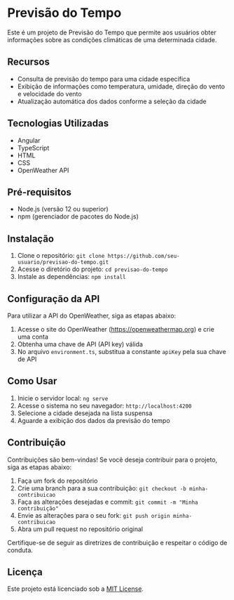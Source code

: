 # Previsão do Tempo

Este é um projeto de Previsão do Tempo que permite aos usuários obter informações sobre as condições climáticas de uma determinada cidade.

## Recursos

- Consulta de previsão do tempo para uma cidade específica
- Exibição de informações como temperatura, umidade, direção do vento e velocidade do vento
- Atualização automática dos dados conforme a seleção da cidade

## Tecnologias Utilizadas

- Angular
- TypeScript
- HTML
- CSS
- OpenWeather API

## Pré-requisitos

- Node.js (versão 12 ou superior)
- npm (gerenciador de pacotes do Node.js)

## Instalação

1. Clone o repositório: `git clone https://github.com/seu-usuario/previsao-do-tempo.git`
2. Acesse o diretório do projeto: `cd previsao-do-tempo`
3. Instale as dependências: `npm install`

## Configuração da API

Para utilizar a API do OpenWeather, siga as etapas abaixo:

1. Acesse o site do OpenWeather (https://openweathermap.org) e crie uma conta
2. Obtenha uma chave de API (API key) válida
3. No arquivo `environment.ts`, substitua a constante `apiKey` pela sua chave de API

## Como Usar

1. Inicie o servidor local: `ng serve`
2. Acesse o sistema no seu navegador: `http://localhost:4200`
3. Selecione a cidade desejada na lista suspensa
4. Aguarde a exibição dos dados da previsão do tempo

## Contribuição

Contribuições são bem-vindas! Se você deseja contribuir para o projeto, siga as etapas abaixo:

1. Faça um fork do repositório
2. Crie uma branch para a sua contribuição: `git checkout -b minha-contribuicao`
3. Faça as alterações desejadas e commit: `git commit -m "Minha contribuição"`
4. Envie as alterações para o seu fork: `git push origin minha-contribuicao`
5. Abra um pull request no repositório original

Certifique-se de seguir as diretrizes de contribuição e respeitar o código de conduta.

## Licença

Este projeto está licenciado sob a [MIT License](LICENSE).
